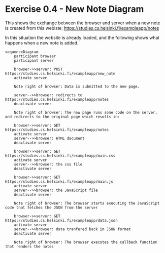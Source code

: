 # Exercise 0.4 - New Note Diagram
This shows the exchange between the browser and server when a new note is created from this webiste:
https://studies.cs.helsinki.fi/exampleapp/notes

In this situation the website is already loaded, and the following shows what happens when a new note is added.

```mermaid
sequenceDiagram
    participant browser
    participant server

    browser->>server: POST https://studies.cs.helsinki.fi/exampleapp/new_note
    activate server

    Note right of browser: Data is submitted to the new page. 

    server-->>browser: redirects to https://studies.cs.helsinki.fi/exampleapp/notes
    deactivate server

    Note right of browser: The new page runs some code on the server, and redirects to the original page which results in: 

    browser->>server: GET https://studies.cs.helsinki.fi/exampleapp/notes
    activate server
    server-->>browser: HTML document
    deactivate server

    browser->>server: GET https://studies.cs.helsinki.fi/exampleapp/main.css
    activate server
    server-->>browser: the css file
    deactivate server

    browser->>server: GET https://studies.cs.helsinki.fi/exampleapp/main.js
    activate server
    server-->>browser: the JavaScript file
    deactivate server

    Note right of browser: The browser starts executing the JavaScript code that fetches the JSON from the server

    browser->>server: GET https://studies.cs.helsinki.fi/exampleapp/data.json
    activate server
    server-->>browser: data tranfered back in JSON format
    deactivate server

    Note right of browser: The browser executes the callback function that renders the notes
```
